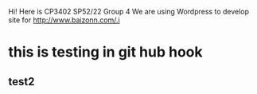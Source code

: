 Hi!
Here is CP3402 SP52/22 Group 4
We are using Wordpress to develop site for http://www.baizonn.com/.i

<H1>this is testing in git hub hook</H1>

<H2>test2</H2>
